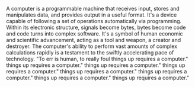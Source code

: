 
A computer is a programmable machine that receives input, stores and manipulates data, and provides output in a useful format. It's a device capable of following a set of operations automatically via programming. Within its electronic structure, signals become bytes, bytes become code and code turns into complex software. It's a symbol of human economic and scientific advancement, acting as a tool and weapon, a creator and destroyer. The computer's ability to perform vast amounts of complex calculations rapidly is a testament to the swiftly accelerating pace of technology. "To err is human, to really foul things up requires a computer." things up requires a computer." things up requires a computer." things up requires a computer." things up requires a computer." things up requires a computer." things up requires a computer." things up requires a computer."


